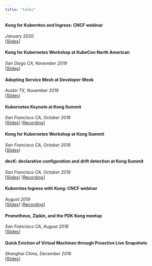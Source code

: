 ```yaml
---
title: "talks"
---
```


<h4> Kong for Kuberntes and Ingress: CNCF webinar</h4>
<i>January 2020</i><br>
[<a href="https://drive.google.com/file/d/1ZKAa5p2rtYWS12kalwLVQ1RKBWWDGjUU/view" target="_blank">Slides</a>]

<h4>Kong for Kubernetes Workshop at KubeCon North American</h4>
<i>San Diego CA, November 2019</i><br>
[<a href="https://drive.google.com/file/d/1khMzna1QTzhDFRujWNhkn7gip-ykApwb/view" target="_blank">Slides</a>]

<h4>Adopting Service Mesh at Developer Week</h4>
<i>Austin TX, November 2019</i><br>
[<a href="https://drive.google.com/file/d/1ggvp5FnGXOW_kBMVf4LYQqgvD6XLN2V8/view" target="_blank">Slides</a>]

<h4>Kubernetes Keynote at Kong Summit</h4>
<i>San Francisco CA, October 2019</i><br>
[<a href="https://drive.google.com/file/d/11s6CaMY5bdw5jG83HAYmQ7k5XIgIIKXw/view" target="_blank">Slides</a>]
[<a href="https://www.youtube.com/watch?v=UJrBFuRZUiY" target="_blank">Recording</a>]

<h4>Kong for Kubernetes Workshop at Kong Summit</h4>
<i>San Francisco CA, October 2019</i><br>
[<a href="https://drive.google.com/file/d/1_RbtgsyhN37TL-WjkJwW1_Sr20EyEGTB/view" target="_blank">Slides</a>]

<h4>decK: declarative configuration and drift detection at Kong Summit</h4>
<i>San Francisco CA, October 2019</i><br>
[<a href="https://drive.google.com/file/d/16PuYJgzW8WRTjou8Pk_qtc_aOtLn5OPR/view" target="_blank">Slides</a>]
[<a href="https://www.youtube.com/watch?v=fzpNC5vWE3g" target="_blank">Recording</a>]

<h4>Kuberntes Ingress with Kong: CNCF webinar</h4>
<i>August 2019</i><br>
[<a href="https://drive.google.com/file/d/1JKbCjEJ2AdR8BwN0QHbElOo8eLdI0slh/view" target="_blank">Slides</a>]
[<a href="https://www.youtube.com/watch?v=1Whw7ewzvC8" target="_blank">Recording</a>]

<h4>Prometheus, Zipkin, and the PDK Kong meetup</h4>
<i>San Francisco CA, August 2018</i><br>
[<a href="https://drive.google.com/file/d/1mXu91xpkzb7uKhvDKBC4CCz2-udHO_Lb/view" target="_blank">Slides</a>]

<h4>Quick Eviction of Virtual Machines through Proactive Live Snapshots</h4>
<i>Shanghai China, December 2016</i><br>
[<a href="https://drive.google.com/file/d/1eUFp4kf9HlS77IJLrtKLtpVr79RgtgqN/view" target="_blank">Slides</a>]

